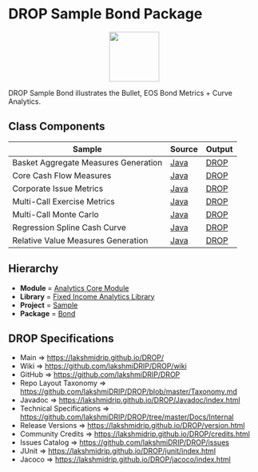 # DROP Sample Bond Package

<p align="center"><img src="https://github.com/lakshmiDRIP/DROP/blob/master/DRIP_Logo.gif?raw=true" width="100"></p>

DROP Sample Bond illustrates the Bullet, EOS Bond Metrics + Curve Analytics.


## Class Components

 |                Sample                | Source | Output |
 |--------------------------------------|--------|--------|
 | Basket Aggregate Measures Generation | [Java](https://github.com/lakshmiDRIP/DROP/tree/master/src/main/java/org/drip/sample/bond/BasketAggregateMeasuresGeneration.java) | [DROP](https://github.com/lakshmiDRIP/DROP/blob/master/drop/org/drip/sample/bond/BasketAggregateMeasuresGeneration.drop) |
 | Core Cash Flow Measures              | [Java](https://github.com/lakshmiDRIP/DROP/tree/master/src/main/java/org/drip/sample/bond/CoreCashFlowMeasures.java) | [DROP](https://github.com/lakshmiDRIP/DROP/blob/master/drop/org/drip/sample/bond/CoreCashFlowMeasures.drop) |
 | Corporate Issue Metrics              | [Java](https://github.com/lakshmiDRIP/DROP/tree/master/src/main/java/org/drip/sample/bond/CorporateIssueMetrics.java) | [DROP](https://github.com/lakshmiDRIP/DROP/blob/master/drop/org/drip/sample/bond/CorporateIssueMetrics.drop) |
 | Multi-Call Exercise Metrics          | [Java](https://github.com/lakshmiDRIP/DROP/tree/master/src/main/java/org/drip/sample/bond/MultiCallExerciseMetrics.java) | [DROP](https://github.com/lakshmiDRIP/DROP/blob/master/drop/org/drip/sample/bond/MultiCallExerciseMetrics.drop) |
 | Multi-Call Monte Carlo               | [Java](https://github.com/lakshmiDRIP/DROP/tree/master/src/main/java/org/drip/sample/bond/MultiCallMonteCarlo.java) | [DROP](https://github.com/lakshmiDRIP/DROP/blob/master/drop/org/drip/sample/bond/MultiCallMonteCarlo.drop) |
 | Regression Spline Cash Curve         | [Java](https://github.com/lakshmiDRIP/DROP/tree/master/src/main/java/org/drip/sample/bond/RegressionSplineCashCurve.java) | [DROP](https://github.com/lakshmiDRIP/DROP/blob/master/drop/org/drip/sample/bond/RegressionSplineCashCurve.drop) |
 | Relative Value Measures Generation   | [Java](https://github.com/lakshmiDRIP/DROP/tree/master/src/main/java/org/drip/sample/bond/RelativeValueMeasuresGeneration.java) | [DROP](https://github.com/lakshmiDRIP/DROP/blob/master/drop/org/drip/sample/bond/RelativeValueMeasuresGeneration.drop) |


## Hierarchy

 <ul>
	<li><b>Module </b> = <a href = "https://github.com/lakshmiDRIP/DROP/tree/master/AnalyticsCore.md">Analytics Core Module</a></li>
	<li><b>Library</b> = <a href = "https://github.com/lakshmiDRIP/DROP/tree/master/FixedIncomeAnalyticsLibrary.md">Fixed Income Analytics Library</a></li>
	<li><b>Project</b> = <a href = "https://github.com/lakshmiDRIP/DROP/tree/master/src/main/java/org/drip/sample/README.md">Sample</a></li>
	<li><b>Package</b> = <a href = "https://github.com/lakshmiDRIP/DROP/tree/master/src/main/java/org/drip/sample/bond/README.md">Bond</a></li>
 </ul>


## DROP Specifications

 * Main                     => https://lakshmidrip.github.io/DROP/
 * Wiki                     => https://github.com/lakshmiDRIP/DROP/wiki
 * GitHub                   => https://github.com/lakshmiDRIP/DROP
 * Repo Layout Taxonomy     => https://github.com/lakshmiDRIP/DROP/blob/master/Taxonomy.md
 * Javadoc                  => https://lakshmidrip.github.io/DROP/Javadoc/index.html
 * Technical Specifications => https://github.com/lakshmiDRIP/DROP/tree/master/Docs/Internal
 * Release Versions         => https://lakshmidrip.github.io/DROP/version.html
 * Community Credits        => https://lakshmidrip.github.io/DROP/credits.html
 * Issues Catalog           => https://github.com/lakshmiDRIP/DROP/issues
 * JUnit                    => https://lakshmidrip.github.io/DROP/junit/index.html
 * Jacoco                   => https://lakshmidrip.github.io/DROP/jacoco/index.html
